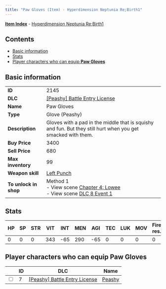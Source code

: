 ```yaml
---
title: "Paw Gloves (Item) - Hyperdimension Neptunia Re;Birth1"
---
```


[**Item Index**](/neptunia/rb1/item/index.html) - [Hyperdimension Neptunia Re;Birth1](/neptunia/rb1)

## Contents

- [Basic information](#basic-information)
- [Stats](#stats)
- [Player characters who can equip **Paw Gloves**](#player-characters-who-can-equip-paw-gloves)

## Basic information

|   |   |
| -- | -- |
| **ID** | 2145 |
| **DLC** | [[Peashy] Battle Entry License](/neptunia/rb1/dlc/8-peashy.html) |
| **Name** | Paw Gloves |
| **Type** | Glove (Peashy) |
| **Description** | Gloves with a pad in the middle that is squishy and fun. But they still hurt when you get smacked with them. |
| **Buy Price** | 3400 |
| **Sell Price** | 680 |
| **Max inventory** | 99 |
| **Weapon skill** | [Left Punch](/neptunia/rb1/skill/8-1203-left-punch.html) |
| **To unlock in shop** | Method 1<br />- View scene [Chapter 4: Lowee](/neptunia/rb1/scene/1-402-chapter-4-lowee.html)<br />- View scene [DLC 8 Event 1](/neptunia/rb1/scene/8-5020-dlc-8-event-1.html) |

## Stats

| HP | SP | STR | VIT | INT | MEN | AGI | TEC | LUK | MOV | Fire res. | Ice res. | Wind res. | Lightning res. |
| -- | -- | --- | --- | --- | --- | --- | --- | --- | --- | --------- | -------- | --------- | -------------- |
| 0 | 0 | 0 | 343 | -65 | 290 | -65 | 0 | 0 | 0 | 0 | 0 | 0 | 0 |

## Player characters who can equip **Paw Gloves**

|    | ID | DLC | Name |
| -- | -- | --- | ---- |
| <input type="checkbox" id="rb1-player-8-7" class="trackbox" /> | 7 | [[Peashy] Battle Entry License](/neptunia/rb1/dlc/8-peashy.html) | [Peashy](/neptunia/rb1/player/8-7-peashy.html) |